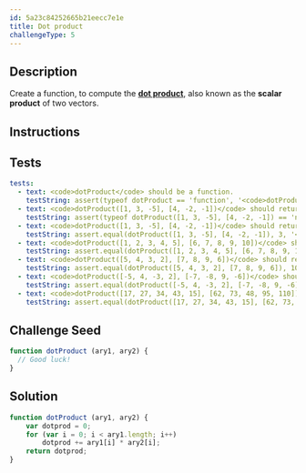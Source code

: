 ```yaml
---
id: 5a23c84252665b21eecc7e1e
title: Dot product
challengeType: 5
---
```


## Description
<section id='description'>
Create a function, to compute the <b><a href="https://en.wikipedia.org/wiki/Dot product">dot product</a></b>, also known as the <b>scalar product</b> of two vectors.
</section>

## Instructions
<section id='instructions'>

</section>

## Tests
<section id='tests'>

``` yml
tests:
  - text: <code>dotProduct</code> should be a function.
    testString: assert(typeof dotProduct == 'function', '<code>dotProduct</code> should be a function.');
  - text: <code>dotProduct([1, 3, -5], [4, -2, -1])</code> should return a number.
    testString: assert(typeof dotProduct([1, 3, -5], [4, -2, -1]) == 'number', '<code>dotProduct([1, 3, -5], [4, -2, -1])</code> should return a number.');
  - text: <code>dotProduct([1, 3, -5], [4, -2, -1])</code> should return <code>3</code>.
    testString: assert.equal(dotProduct([1, 3, -5], [4, -2, -1]), 3, '<code>dotProduct([1, 3, -5], [4, -2, -1])</code> should return <code>3</code>.');
  - text: <code>dotProduct([1, 2, 3, 4, 5], [6, 7, 8, 9, 10])</code> should return <code>130</code>.
    testString: assert.equal(dotProduct([1, 2, 3, 4, 5], [6, 7, 8, 9, 10]), 130, '<code>dotProduct([1, 2, 3, 4, 5], [6, 7, 8, 9, 10])</code> should return <code>130</code>.');
  - text: <code>dotProduct([5, 4, 3, 2], [7, 8, 9, 6])</code> should return <code>106</code>.
    testString: assert.equal(dotProduct([5, 4, 3, 2], [7, 8, 9, 6]), 106, '<code>dotProduct([5, 4, 3, 2], [7, 8, 9, 6])</code> should return <code>106</code>.');
  - text: <code>dotProduct([-5, 4, -3, 2], [-7, -8, 9, -6])</code> should return <code>-36</code>.
    testString: assert.equal(dotProduct([-5, 4, -3, 2], [-7, -8, 9, -6]), -36, '<code>dotProduct([-5, 4, -3, 2], [-7, -8, 9, -6])</code> should return <code>-36</code>.');
  - text: <code>dotProduct([17, 27, 34, 43, 15], [62, 73, 48, 95, 110])</code> should return <code>10392</code>.
    testString: assert.equal(dotProduct([17, 27, 34, 43, 15], [62, 73, 48, 95, 110]), 10392, '<code>dotProduct([17, 27, 34, 43, 15], [62, 73, 48, 95, 110])</code> should return <code>10392</code>.');
```

</section>

## Challenge Seed
<section id='challengeSeed'>
<div id='js-seed'>

```js
function dotProduct (ary1, ary2) {
  // Good luck!
}
```

</div>
</section>

## Solution
<section id='solution'>

```js
function dotProduct (ary1, ary2) {
    var dotprod = 0;
    for (var i = 0; i < ary1.length; i++)
        dotprod += ary1[i] * ary2[i];
    return dotprod;
}
```

</section>
